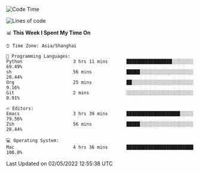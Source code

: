 <!--START_SECTION:waka-->
![Code Time](http://img.shields.io/badge/Code%20Time-703%20hrs%2023%20mins-blue)

![Lines of code](https://img.shields.io/badge/From%20Hello%20World%20I%27ve%20Written-22%20Thousand%20lines%20of%20code-blue)

📊 **This Week I Spent My Time On** 

```text
⌚︎ Time Zone: Asia/Shanghai

💬 Programming Languages: 
Python                   3 hrs 11 mins       █████████████████░░░░░░░░   69.49% 
sh                       56 mins             █████░░░░░░░░░░░░░░░░░░░░   20.44% 
Org                      25 mins             ██░░░░░░░░░░░░░░░░░░░░░░░   9.16% 
Git                      2 mins              ░░░░░░░░░░░░░░░░░░░░░░░░░   0.91%

🔥 Editors: 
Emacs                    3 hrs 39 mins       ████████████████████░░░░░   79.56% 
Zsh                      56 mins             █████░░░░░░░░░░░░░░░░░░░░   20.44%

💻 Operating System: 
Mac                      4 hrs 36 mins       █████████████████████████   100.0%

```


 Last Updated on 02/05/2022 12:55:38 UTC
<!--END_SECTION:waka-->
